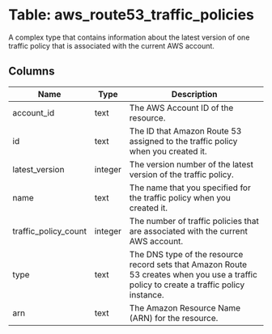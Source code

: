 
# Table: aws_route53_traffic_policies
A complex type that contains information about the latest version of one traffic policy that is associated with the current AWS account.
## Columns
| Name        | Type           | Description  |
| ------------- | ------------- | -----  |
|account_id|text|The AWS Account ID of the resource.|
|id|text|The ID that Amazon Route 53 assigned to the traffic policy when you created it.|
|latest_version|integer|The version number of the latest version of the traffic policy.|
|name|text|The name that you specified for the traffic policy when you created it.|
|traffic_policy_count|integer|The number of traffic policies that are associated with the current AWS account.|
|type|text|The DNS type of the resource record sets that Amazon Route 53 creates when you use a traffic policy to create a traffic policy instance.|
|arn|text|The Amazon Resource Name (ARN) for the resource.|

